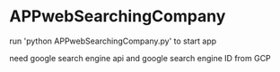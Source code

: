 # APPwebSearchingCompany

run 'python APPwebSearchingCompany.py' to start app

need google search engine api and google search engine ID from GCP

